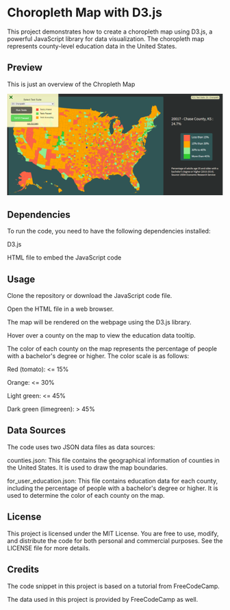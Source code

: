 # Choropleth Map with D3.js

This project demonstrates how to create a choropleth map using D3.js, a powerful JavaScript library for data visualization. The choropleth map represents county-level education data in the United States.

## Preview

This is just an overview of the Chropleth Map

![Preview](ChoroplethMap.png)

## Dependencies

To run the code, you need to have the following dependencies installed:

D3.js 

HTML file to embed the JavaScript code

## Usage

Clone the repository or download the JavaScript code file.

Open the HTML file in a web browser.

The map will be rendered on the webpage using the D3.js library.

Hover over a county on the map to view the education data tooltip.

The color of each county on the map represents the percentage of people with a bachelor's degree or higher. The color scale is as follows:

Red (tomato): <= 15%

Orange: <= 30%

Light green: <= 45%

Dark green (limegreen): > 45%

## Data Sources

The code uses two JSON data files as data sources:

counties.json: This file contains the geographical information of counties in the United States. 
It is used to draw the map boundaries.

for_user_education.json: This file contains education data for each county, including the percentage of people with a bachelor's degree or higher. It is used to determine the color of each county on the map.

## License

This project is licensed under the MIT License. You are free to use, modify, and distribute the code for both personal and commercial purposes. See the LICENSE file for more details.

## Credits

The code snippet in this project is based on a tutorial from FreeCodeCamp.

The data used in this project is provided by FreeCodeCamp as well.
